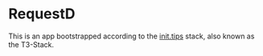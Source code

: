 # RequestD

This is an app bootstrapped according to the [init.tips](https://init.tips) stack, also known as the T3-Stack.
